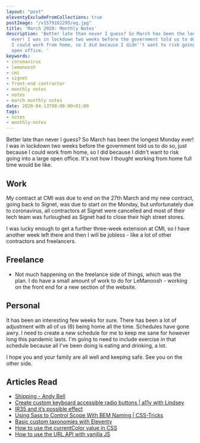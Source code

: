 ```yaml
---
layout: "post"
eleventyExcludeFromCollections: true
postImage: "/v1579162295/og.jpg"
title: 'March 2020: Monthly Notes'
description: 'Better late than never I guess? So March has been the longest Monday
  ever! I was in lockdown two weeks before the government told us to do so, just because
  I could work from home, so I did because I didn''t want to risk going into a large
  open office. '
keywords:
- coronavirus
- lemanoosh
- cmi
- signet
- front-end contractor
- monthly notes
- notes
- march monthly notes
date: 2020-04-13T00:00:00+01:00
tags:
- notes
- monthly-notes
---
```

Better late than never I guess? So March has been the longest Monday ever! I was in lockdown two weeks before the government told us to do so, just because I could work from home, so I did because I didn't want to risk going into a large open office. It's not how I thought working from home full time would be like.


## Work
My contract at CMI was due to end on the 27th March and my new contract, going back to Signet, was due to start on the Monday, but unfortunately due to coronavirus, all contractors at Signet were cancelled and most of their tech team was furloughed as Signet had to close their high street stores.

I was lucky enough to get a further three-week extension at CMI, so I have another week left there and then I will be jobless - like a lot of other contractors and freelancers.


## Freelance
- Not much happening on the freelance side of things, which was the plan. I do have a small amount of work to do for LeManoosh - working on the front end for a new section of the website.


## Personal
It has been an interesting few weeks for sure. There has been a lot of adjustment with all of us (6) being home all the time. Schedules have gone awry. I need to create a new schedule for me to keep me sane for however long this pandemic lasts. I'm going to need to include exercise in that schedule because all I've been doing is eating and drinking, a lot.

I hope you and your family are all well and keeping safe. See you on the other side.


## Articles Read
- [Shipping - Andy Bell](https://archive.hankchizljaw.com/wrote/shipping/ "Shipping - Andy Bell")
- [Create custom keyboard accessible radio buttons | a11y with Lindsey](https://www.a11ywithlindsey.com/blog/create-custom-keyboard-accessible-radio-buttons/ "Create custom keyboard accessible radio buttons | a11y with Lindsey")
- [IR35 and it’s possible effect](https://cgcsoftware.co.uk/2019/11/ir35-and-its-possible-effect/ "IR35 and it’s possible effect")
- [Using Sass to Control Scope With BEM Naming | CSS-Tricks](https://css-tricks.com/using-sass-control-scope-bem-naming/ "Using Sass to Control Scope With BEM Naming | CSS-Tricks")
- [Basic custom taxonomies with Eleventy](https://www.webstoemp.com/blog/basic-custom-taxonomies-with-eleventy/ "Basic custom taxonomies with Eleventy")
- [How to use the currentColor value in CSS](http://www.js-craft.io/blog/how-to-use-the-currentcolor-value-in-css/ "How to use the currentColor value in CSS")
- [How to use the URL API with vanilla JS](https://gomakethings.com/how-to-use-the-url-api-with-vanilla-js/ "How to use the URL API with vanilla JS")
